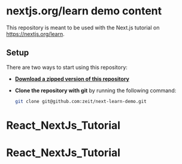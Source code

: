 # nextjs.org/learn demo content

This repository is meant to be used with the Next.js tutorial on https://nextjs.org/learn.

## Setup

There are two ways to start using this repository:

- [**Download a zipped version of this repository**](https://github.com/zeit/next-learn-demo/archive/master.zip)

- **Clone the repository with git** by running the following command:
  ```bash
  git clone git@github.com:zeit/next-learn-demo.git
  ```
# React_NextJs_Tutorial
# React_NextJs_Tutorial
